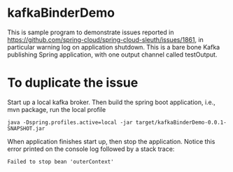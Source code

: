 # kafkaBinderDemo
This is sample program to demonstrate issues reported in https://github.com/spring-cloud/spring-cloud-sleuth/issues/1861, in particular warning log on 
application shutdown. This is a bare bone Kafka publishing Spring application, with one output channel called testOutput.

# To duplicate the issue
Start up a local kafka broker.  Then build the spring boot application, i.e., mvn package, run the local profile
```
java -Dspring.profiles.active=local -jar target/kafkaBinderDemo-0.0.1-SNAPSHOT.jar 
```
When application finishes start up, then stop the application. Notice this error printed on the console log followed by a stack trace:
```
Failed to stop bean 'outerContext'
```
